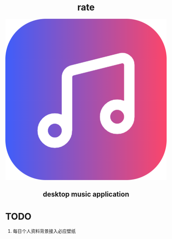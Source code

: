 <h1 align="center">rate</h1>
<p align="center"><img src="./public/electron/music.png" /></p>
<h2 align="center">desktop music application</h2>

# TODO

1. 每日个人资料背景接入必应壁纸

